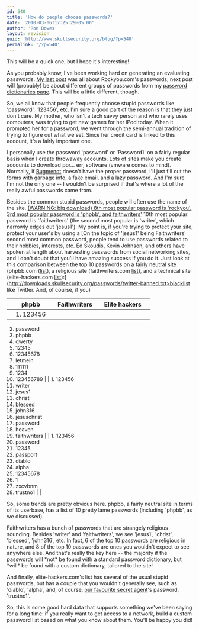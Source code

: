 ```yaml
---
id: 540
title: 'How do people choose passwords?'
date: '2010-03-06T17:25:29-05:00'
author: 'Ron Bowes'
layout: revision
guid: 'http://www.skullsecurity.org/blog/?p=540'
permalink: '/?p=540'
---
```


This will be a quick one, but I hope it's interesting!

As you probably know, I've been working hard on generating an evaluating passwords. [My last post](http://www.skullsecurity.org/blog/?p=516) was all about Rockyou.com's passwords; next post will (probably) be about different groups of passwords from my [password dictionaries page](http://www.skullsecurity.org/wiki/index.php/Passwords). This will be a little different, though.

So, we all know that people frequently choose stupid passwords like 'password', '123456', etc. I'm sure a good part of the reason is that they just don't care. My mother, who isn't a tech savvy person and who rarely uses computers, was trying to get new games for her iPod today. When it prompted her for a password, we went through the semi-annual tradition of trying to figure out what we set. Since her credit card is linked to this account, it's a fairly important one.

I personally use the password 'password' or 'Password1' on a fairly regular basis when I create throwaway accounts. Lots of sites make you create accounts to download por... err, software (vmware comes to mind). Normally, if [Bugmenot](http://www.bugmenot.com/) doesn't have the proper password, I'll just fill out the forms with garbage info, a fake email, and a lazy password. And I'm sure I'm not the only one -- I wouldn't be surprised if that's where a lot of the really awful passwords came from.

Besides the common stupid passwords, people will often use the name of the site. [ (WARNING: big download) 8th most popular password is 'rockyou', ](http://downloads.skullsecurity.org/passwords/rockyou-withcount.txt>Rockyou.com)[ 3rd most popular password is 'phpbb', and ](http://downloads.skullsecurity.org/passwords/phpbb-withcount.txt>phpbb)[faithwriters'](http://downloads.skullsecurity.org/passwords/faithwriters-withcount.txt) 10th most popular password is 'faithwriters' (the second most popular is 'writer', which narrowly edges out 'jesus1'). My point is, if you're trying to protect your site, protect your user's by using a [On the topic of 'jesus1' being Faithwriters' second most common password, people tend to use passwords related to their hobbies, interests, etc. Ed Skoudis, Kevin Johnson, and others have spoken at length about harvesting passwords from social networking sites, and I don't doubt that you'll have amazing success if you do it. Just look at this comparison between the top 10 passwords on a fairly neutral site (phpbb.com ([list](http://downloads.skullsecurity.org/passwords/phpbb-withcount.txt)), a religious site (faithwriters.com [list](http://downloads.skullsecurity.org/passwords/faithwriters-withcount.txt)), and a technical site (elite-hackers.com [list](http://downloads.skullsecurity.org/passwords/elitehacker-withcount.txt)):](http://downloads.skullsecurity.org/passwords/twitter-banned.txt>blacklist like Twitter</a>. And, of course, if you)

|  | **phpbb** |  | **Faithwriters** |  | **Elite hackers** |  |
|---|-----------|---|------------------|---|-------------------|---|
|  | 1. 123456
2. password
3. phpbb
4. qwerty
5. 12345
6. 12345678
7. letmein
8. 111111
9. 1234
10. 123456789 |  | 1. 123456
2. writer
3. jesus1
4. christ
5. blessed
6. john316
7. jesuschrist
8. password
9. heaven
10. faithwriters |  | 1. 123456
2. password
3. 12345
4. passport
5. diablo
6. alpha
7. 12345678
8. 1
9. zxcvbnm
10. trustno1 |  |

So, some trends are pretty obvious here. phpbb, a fairly neutral site in terms of its userbase, has a list of 10 pretty lame passwords (including 'phpbb', as we discussed).

Faithwriters has a bunch of passwords that are strangely religious sounding. Besides 'writer' and 'faithwriters', we see 'jesus1', 'christ', 'blessed', 'john316', etc. In fact, 6 of the top 10 passwords are religious in nature, and 8 of the top 10 passwords are ones you wouldn't expect to see anywhere else. And that's really the key here -- the majority if the passwords will \*not\* be found with a standard password dictionary, but \*will\* be found with a custom dictionary, tailored to the site!

And finally, elite-hackers.com's list has several of the usual stupid passwords, but has a couple that you wouldn't generally see, such as 'diablo', 'alpha', and, of course, [our favourite secret agent](http://en.wikipedia.org/wiki/Fox_Mulder)'s password, 'trustno1'.

So, this is some good hard data that supports something we've been saying for a long time: if you really want to get access to a network, build a custom password list based on what you know about them. You'll be happy you did!